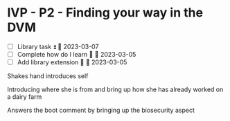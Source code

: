 # IVP - P2 - Finding your way in the DVM

- [ ] Library task ⏫ 📅 2023-03-07
- [ ] Complete how do I learn 🔼 📅 2023-03-05 
- [ ] Add library extension 🔼 📅 2023-03-05 

Shakes hand introduces self

Introducing where she is from and bring up how she has already worked on a dairy farm

Answers the boot comment by bringing up the biosecurity aspect